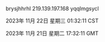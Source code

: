 brysjhhrhl 219.139.197.168 yqqlmgsycl

2023年 11月 22日 星期三 01:32:11 CST

2023年 11月 21日 星期二 17:32:11 GMT
